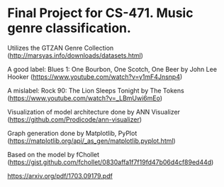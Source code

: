 # Final Project for CS-471. Music genre classification.

Utilizes the GTZAN Genre Collection (http://marsyas.info/downloads/datasets.html)

A good label:
Blues 1: One Bourbon, One Scotch, One Beer by John Lee Hooker (https://www.youtube.com/watch?v=y1mF4Jnsnp4)

A mislabel:
Rock 90: The Lion Sleeps Tonight by The Tokens (https://www.youtube.com/watch?v=_LBmUwi6mEo)

Visualization of model architecture done by ANN Visualizer (https://github.com/Prodicode/ann-visualizer)

Graph generation done by Matplotlib, PyPlot (https://matplotlib.org/api/_as_gen/matplotlib.pyplot.html)

Based on the model by fChollet (https://gist.github.com/fchollet/0830affa1f7f19fd47b06d4cf89ed44d)

https://arxiv.org/pdf/1703.09179.pdf